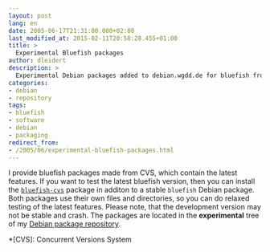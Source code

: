 ```yaml
---
layout: post
lang: en
date: 2005-06-17T21:31:00.000+02:00
last_modified_at: 2015-02-11T20:58:28.455+01:00
title: >
  Experimental Bluefish packages
author: dleidert
description: >
  Experimental Debian packages added to debian.wgdd.de for bluefish from upstream CVS.
categories:
- debian
- repository
tags:
- bluefish
- software
- debian
- packaging
redirect_from:
- /2005/06/experimental-bluefish-packages.html
---
```


I provide bluefish packages made from CVS, which contain the latest features. If you want to test the latest bluefish version, then you can install the [`bluefish-cvs`](apt+http://debian.wgdd.de?package=bluefish-cvs?dist=experimental?section=main) package in additon to a stable `bluefish` Debian package. Both packages use their own files and directories, so you can do relaxed testing of the latest features. Please note, that the development version may not be stable and crash. The packages are located in the **experimental** tree of my [Debian package repository](http://debian.wgdd.de/debian/).

*[CVS]: Concurrent Versions System
